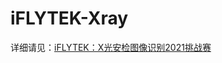 # iFLYTEK-Xray

详细请见：[iFLYTEK：X光安检图像识别2021挑战赛](https://aistudio.baidu.com/aistudio/projectdetail/2225138)
